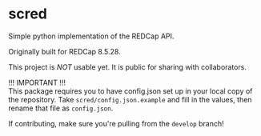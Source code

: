 # scred
Simple python implementation of the REDCap API.

Originally built for REDCap 8.5.28.

This project is *NOT* usable yet. It is public for sharing with collaborators.

!!! IMPORTANT !!!     
This package requires you to have config.json set up in your local copy of the repository. 
Take `scred/config.json.example` and fill in the values, then rename that file as `config.json`.

If contributing, make sure you're pulling from the `develop` branch!
